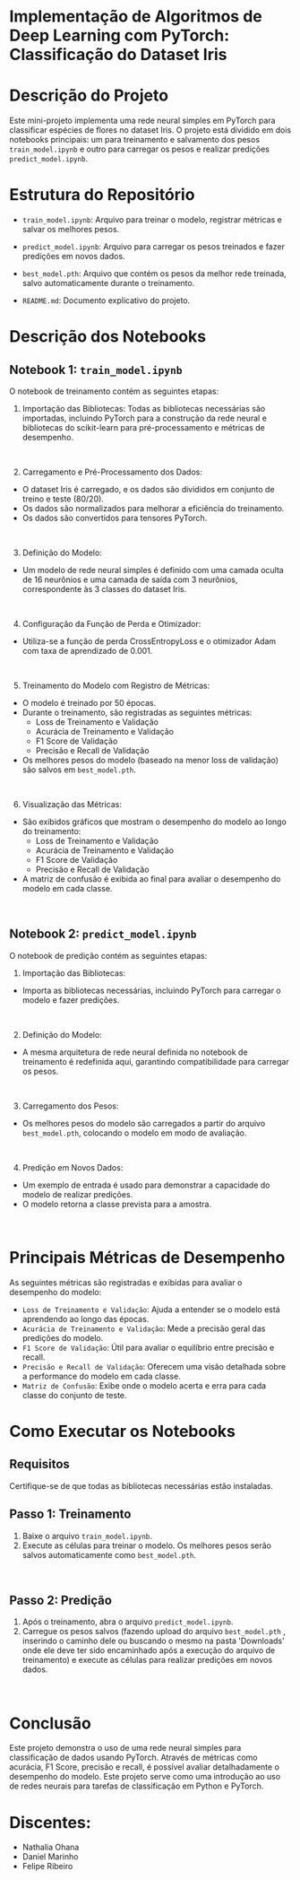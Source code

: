 # Implementação de Algoritmos de Deep Learning com PyTorch: Classificação do Dataset Iris

# Descrição do Projeto
Este mini-projeto implementa uma rede neural simples em PyTorch para classificar espécies de flores no dataset Iris. O projeto está dividido em dois notebooks principais: um para treinamento e salvamento dos pesos `train_model.ipynb` e outro para carregar os pesos e realizar predições `predict_model.ipynb`.

# Estrutura do Repositório

* `train_model.ipynb`: Arquivo para treinar o modelo, registrar métricas e salvar os melhores pesos.

* `predict_model.ipynb`: Arquivo para carregar os pesos treinados e fazer predições em novos dados.

* `best_model.pth`: Arquivo que contém os pesos da melhor rede treinada, salvo automaticamente durante o treinamento.

* `README.md`: Documento explicativo do projeto.


# Descrição dos Notebooks
## Notebook 1: `train_model.ipynb`
O notebook de treinamento contém as seguintes etapas:

1. Importação das Bibliotecas: Todas as bibliotecas necessárias são importadas, incluindo PyTorch para a construção da rede neural e bibliotecas do scikit-learn para pré-processamento e métricas de desempenho.

<br>

2. Carregamento e Pré-Processamento dos Dados:
* O dataset Iris é carregado, e os dados são divididos em conjunto de treino e teste (80/20).
* Os dados são normalizados para melhorar a eficiência do treinamento.
* Os dados são convertidos para tensores PyTorch.

<br>

3. Definição do Modelo:
* Um modelo de rede neural simples é definido com uma camada oculta de 16 neurônios e uma camada de saída com 3 neurônios, correspondente às 3 classes do dataset Iris.

<br>

4. Configuração da Função de Perda e Otimizador:
* Utiliza-se a função de perda CrossEntropyLoss e o otimizador Adam com taxa de aprendizado de 0.001.

<br>

5. Treinamento do Modelo com Registro de Métricas:
* O modelo é treinado por 50 épocas.
* Durante o treinamento, são registradas as seguintes métricas:
    * Loss de Treinamento e Validação
    * Acurácia de Treinamento e Validação
    * F1 Score de Validação
    * Precisão e Recall de Validação
* Os melhores pesos do modelo (baseado na menor loss de validação) são salvos em `best_model.pth`.

<br>

6. Visualização das Métricas:
* São exibidos gráficos que mostram o desempenho do modelo ao longo do treinamento:
    * Loss de Treinamento e Validação
    * Acurácia de Treinamento e Validação
    * F1 Score de Validação
    * Precisão e Recall de Validação
* A matriz de confusão é exibida ao final para avaliar o desempenho do modelo em cada classe.

<br>

## Notebook 2: `predict_model.ipynb`
O notebook de predição contém as seguintes etapas:

1. Importação das Bibliotecas:
* Importa as bibliotecas necessárias, incluindo PyTorch para carregar o modelo e fazer predições.

<br>

2. Definição do Modelo:
* A mesma arquitetura de rede neural definida no notebook de treinamento é redefinida aqui, garantindo compatibilidade para carregar os pesos.

<br>

3. Carregamento dos Pesos:
* Os melhores pesos do modelo são carregados a partir do arquivo `best_model.pth`, colocando o modelo em modo de avaliação.

<br>

4. Predição em Novos Dados:
* Um exemplo de entrada é usado para demonstrar a capacidade do modelo de realizar predições.
* O modelo retorna a classe prevista para a amostra.

<br>

# Principais Métricas de Desempenho
As seguintes métricas são registradas e exibidas para avaliar o desempenho do modelo:

* `Loss de Treinamento e Validação`: Ajuda a entender se o modelo está aprendendo ao longo das épocas.
* `Acurácia de Treinamento e Validação`: Mede a precisão geral das predições do modelo.
* `F1 Score de Validação`: Útil para avaliar o equilíbrio entre precisão e recall.
* `Precisão e Recall de Validação`: Oferecem uma visão detalhada sobre a performance do modelo em cada classe.
* `Matriz de Confusão`: Exibe onde o modelo acerta e erra para cada classe do conjunto de teste.

# Como Executar os Notebooks
## Requisitos
Certifique-se de que todas as bibliotecas necessárias estão instaladas.

## Passo 1: Treinamento
1. Baixe o arquivo `train_model.ipynb`.
2. Execute as células para treinar o modelo. Os melhores pesos serão salvos automaticamente como `best_model.pth`.

<br>

## Passo 2: Predição
1. Após o treinamento, abra o arquivo `predict_model.ipynb`.
2. Carregue os pesos salvos (fazendo upload do arquivo `best_model.pth` , inserindo o caminho dele ou buscando o mesmo na pasta 'Downloads' onde ele deve ter sido encaminhado após a execução do arquivo de treinamento) e execute as células para realizar predições em novos dados.

<br>

# Conclusão
Este projeto demonstra o uso de uma rede neural simples para classificação de dados usando PyTorch. Através de métricas como acurácia, F1 Score, precisão e recall, é possível avaliar detalhadamente o desempenho do modelo. Este projeto serve como uma introdução ao uso de redes neurais para tarefas de classificação em Python e PyTorch.

# Discentes: 
* Nathalia Ohana
* Daniel Marinho
* Felipe Ribeiro

